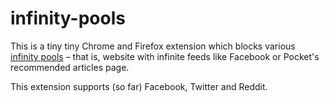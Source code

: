 # infinity-pools

This is a tiny tiny Chrome and Firefox extension which blocks various [infinity pools](https://medium.com/time-dorks/distractions-are-a-nuisance-but-infinity-pools-are-the-real-problem-e84122d62c0c) – that is, website with infinite feeds like Facebook or Pocket's recommended articles page.

This extension supports (so far) Facebook, Twitter and Reddit.
